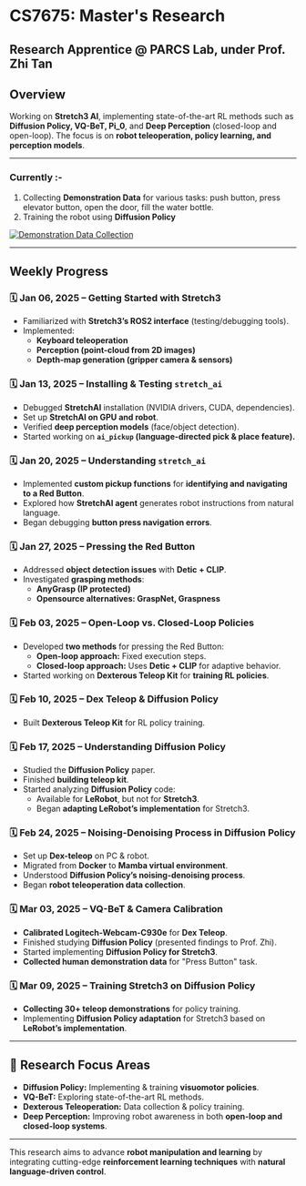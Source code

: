 # CS7675: Master's Research

## Research Apprentice @ PARCS Lab, under Prof. Zhi Tan

## Overview
Working on **Stretch3 AI**, implementing state-of-the-art RL methods such as **Diffusion Policy, VQ-BeT, Pi_0**, and **Deep Perception** (closed-loop and open-loop). The focus is on **robot teleoperation, policy learning, and perception models**.

---


### Currently :- 

1. Collecting **Demonstration Data** for various tasks: push button, press elevator button, open the door, fill the water bottle.
2. Training the robot using **Diffusion Policy**

[![Demonstration Data Collection](https://img.youtube.com/vi/pWlPxv_wNfI/maxresdefault.jpg)](https://youtu.be/pWlPxv_wNfI?si=ufYcWC_4mbAeD--O)

---

## Weekly Progress

### 🗓️ **Jan 06, 2025** – Getting Started with Stretch3
- Familiarized with **Stretch3’s ROS2 interface** (testing/debugging tools).
- Implemented:
  - **Keyboard teleoperation**
  - **Perception (point-cloud from 2D images)**
  - **Depth-map generation (gripper camera & sensors)**


### 🗓️ **Jan 13, 2025** – Installing & Testing `stretch_ai`
- Debugged **StretchAI** installation (NVIDIA drivers, CUDA, dependencies).
- Set up **StretchAI on GPU and robot**.
- Verified **deep perception models** (face/object detection).
- Started working on **`ai_pickup` (language-directed pick & place feature).**


### 🗓️ **Jan 20, 2025** – Understanding `stretch_ai`
- Implemented **custom pickup functions** for **identifying and navigating to a Red Button**.
- Explored how **StretchAI agent** generates robot instructions from natural language.
- Began debugging **button press navigation errors**.


### 🗓️ **Jan 27, 2025** – Pressing the Red Button
- Addressed **object detection issues** with **Detic + CLIP**.
- Investigated **grasping methods**:
  - **AnyGrasp (IP protected)**
  - **Opensource alternatives: GraspNet, Graspness**


### 🗓️ **Feb 03, 2025** – Open-Loop vs. Closed-Loop Policies
- Developed **two methods** for pressing the Red Button:
  - **Open-loop approach:** Fixed execution steps.
  - **Closed-loop approach:** Uses **Detic + CLIP** for adaptive behavior.
- Started working on **Dexterous Teleop Kit** for **training RL policies**.


### 🗓️ **Feb 10, 2025** – Dex Teleop & Diffusion Policy
- Built **Dexterous Teleop Kit** for RL policy training.


### 🗓️ **Feb 17, 2025** – Understanding Diffusion Policy
- Studied the **Diffusion Policy** paper.
- Finished **building teleop kit**.
- Started analyzing **Diffusion Policy** code:
  - Available for **LeRobot**, but not for **Stretch3**.
  - Began **adapting LeRobot’s implementation** for Stretch3.


### 🗓️ **Feb 24, 2025** – Noising-Denoising Process in Diffusion Policy
- Set up **Dex-teleop** on PC & robot.
- Migrated from **Docker** to **Mamba virtual environment**.
- Understood **Diffusion Policy’s noising-denoising process**.
- Began **robot teleoperation data collection**.


### 🗓️ **Mar 03, 2025** – VQ-BeT & Camera Calibration
- **Calibrated Logitech-Webcam-C930e** for **Dex Teleop**.
- Finished studying **Diffusion Policy** (presented findings to Prof. Zhi).
- Started implementing **Diffusion Policy for Stretch3**.
- **Collected human demonstration data** for "Press Button" task.


### 🗓️ **Mar 09, 2025** – Training Stretch3 on Diffusion Policy
- **Collecting 30+ teleop demonstrations** for policy training.
- Implementing **Diffusion Policy adaptation** for Stretch3 based on **LeRobot’s implementation**.

---

## 🔬 Research Focus Areas
- **Diffusion Policy:** Implementing & training **visuomotor policies**.
- **VQ-BeT:** Exploring state-of-the-art RL methods.
- **Dexterous Teleoperation:** Data collection & policy training.
- **Deep Perception:** Improving robot awareness in both **open-loop and closed-loop systems**.

---

This research aims to advance **robot manipulation and learning** by integrating cutting-edge **reinforcement learning techniques** with **natural language-driven control**.
